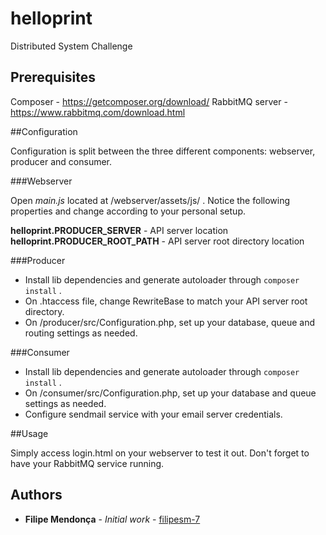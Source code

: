 # helloprint

Distributed System Challenge

## Prerequisites

Composer - https://getcomposer.org/download/
RabbitMQ server - https://www.rabbitmq.com/download.html

##Configuration

Configuration is split between the three different components: webserver, producer and consumer.

###Webserver

Open *main.js* located at /webserver/assets/js/ . Notice the following properties and change according to your personal setup.

**helloprint.PRODUCER_SERVER** - API server location
**helloprint.PRODUCER_ROOT_PATH** - API server root directory location

###Producer

- Install lib dependencies and generate autoloader through ```composer install``` .
- On .htaccess file, change RewriteBase to match your API server root directory.
- On /producer/src/Configuration.php, set up your database, queue and routing settings as needed.

###Consumer
- Install lib dependencies and generate autoloader through ```composer install``` .
- On /consumer/src/Configuration.php, set up your database and queue settings as needed.
- Configure sendmail service with your email server credentials.

##Usage

Simply access login.html on your webserver to test it out. Don't forget to have your RabbitMQ service running.

## Authors

* **Filipe Mendonça** - *Initial work* - [filipesm-7](https://github.com/filipesm-7)
